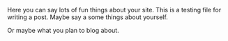 Here you can say lots of fun things about your site.
This is a testing file for writing a post.
Maybe say a some things about yourself.

Or maybe what you plan to blog about.
